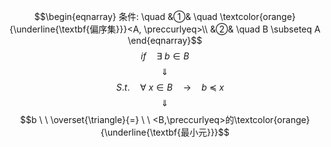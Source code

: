 $$\begin{eqnarray}
条件: \quad
&①& \quad \textcolor{orange}{\underline{\textbf{偏序集}}}<A, \preccurlyeq>\\
&②& \quad B \subseteq A
\end{eqnarray}$$
$$if \quad \exists \ b \in B$$
$$\quad \Downarrow \quad $$
$$\quad S.t. \quad \forall \ x \in B  \quad \rightarrow \quad  b \  \preccurlyeq  \ x$$
$$\quad \Downarrow \quad $$
$$b  \ \  \overset{\triangle}{=} \ \ <B,\preccurlyeq>的\textcolor{orange}{\underline{\textbf{最小元}}}$$